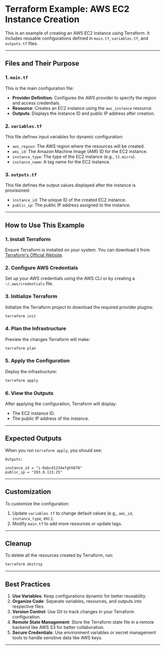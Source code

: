 # **Terraform Example: AWS EC2 Instance Creation**

This is an example of creating an AWS EC2 instance using Terraform. It includes reusable configurations defined in `main.tf`, `variables.tf`, and `outputs.tf` files.

---

## **Files and Their Purpose**

### 1. `main.tf`
This is the main configuration file:
- **Provider Definition**: Configures the AWS provider to specify the region and access credentials.
- **Resource**: Creates an EC2 instance using the `aws_instance` resource.
- **Outputs**: Displays the instance ID and public IP address after creation.

### 2. `variables.tf`
This file defines input variables for dynamic configuration:
- `aws_region`: The AWS region where the resources will be created.
- `ami_id`: The Amazon Machine Image (AMI) ID for the EC2 instance.
- `instance_type`: The type of the EC2 instance (e.g., `t2.micro`).
- `instance_name`: A tag name for the EC2 instance.

### 3. `outputs.tf`
This file defines the output values displayed after the instance is provisioned:
- `instance_id`: The unique ID of the created EC2 instance.
- `public_ip`: The public IP address assigned to the instance.

---


## **How to Use This Example**

### 1. **Install Terraform**
Ensure Terraform is installed on your system. You can download it from [Terraform's Official Website](https://www.terraform.io/downloads).

### 2. **Configure AWS Credentials**
Set up your AWS credentials using the AWS CLI or by creating a `~/.aws/credentials` file.

### 3. **Initialize Terraform**
Initialize the Terraform project to download the required provider plugins:
```bash
terraform init
```

### 4. **Plan the Infrastructure**
Preview the changes Terraform will make:
```bash
terraform plan
```

### 5. **Apply the Configuration**
Deploy the infrastructure:
```bash
terraform apply
```

### 6. **View the Outputs**
After applying the configuration, Terraform will display:
- The EC2 instance ID.
- The public IP address of the instance.

---

## **Expected Outputs**

When you run `terraform apply`, you should see:
```plaintext
Outputs:

instance_id = "i-0abcd1234efgh5678"
public_ip = "203.0.113.25"
```

---

## **Customization**

To customize the configuration:
1. Update `variables.tf` to change default values (e.g., `ami_id`, `instance_type`, etc.).
2. Modify `main.tf` to add more resources or update tags.

---

## **Cleanup**

To delete all the resources created by Terraform, run:
```bash
terraform destroy
```

---

## **Best Practices**

1. **Use Variables**: Keep configurations dynamic for better reusability.
2. **Organize Code**: Separate variables, resources, and outputs into respective files.
3. **Version Control**: Use Git to track changes in your Terraform configuration.
4. **Remote State Management**: Store the Terraform state file in a remote backend like AWS S3 for better collaboration.
5. **Secure Credentials**: Use environment variables or secret management tools to handle sensitive data like AWS keys.

---
